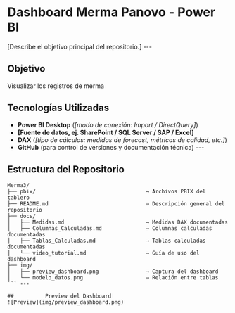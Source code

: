 #       Dashboard Merma Panovo - Power BI 
[Describe el objetivo principal del repositorio.] --- 
##      Objetivo 
Visualizar los registros de merma
##      Tecnologías Utilizadas 
- **Power BI Desktop** (*[modo de conexión: Import / DirectQuery]*)   
- **[Fuente de datos, ej. SharePoint / SQL Server / SAP / Excel]**   
- **DAX** (*[tipo de cálculos: medidas de forecast, métricas de calidad, etc.]*)   
- **GitHub** (para control de versiones y documentación técnica)   --- 
##    Estructura del Repositorio 
```plaintext 
Merma3/ 
├── pbix/                                   → Archivos PBIX del tablero 
├── README.md                               → Descripción general del repositorio 
├── docs/ 
│   ├── Medidas.md                          → Medidas DAX documentadas 
│   ├── Columnas_Calculadas.md              → Columnas calculadas documentadas 
│   ├── Tablas_Calculadas.md                → Tablas calculadas documentadas 
│   └── video_tutorial.md                   → Guía de uso del dashboard 
├── img/ 
│   ├── preview_dashboard.png               → Captura del dashboard 
│   └── modelo_datos.png                    → Relación entre tablas 
``` --- 

##          Preview del Dashboard 
![Preview](img/preview_dashboard.png)
